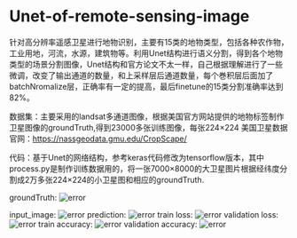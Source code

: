 # Unet-of-remote-sensing-image

  针对高分辨率遥感卫星进行地物识别，主要有15类的地物类型，包括各种农作物，工业用地，河流，水源，建筑物等。利用Unet结构进行语义分割，得到各个地物类型的场景分割图像，Unet结构和官方论文不太一样，自己根据理解进行了一些微调，改变了输出通道的数量，和上采样层后通道数量，每个巻积层后面加了batchNromalize层，正确率有一定的提高，最后finetune的15类分割准确率达到82%。
  
  数据集：主要采用的landsat多通道图像，根据美国官方网站提供的地物标签制作卫星图像的groundTruth,得到23000多张训练图像，每张224×224
美国卫星数据官网：https://nassgeodata.gmu.edu/CropScape/

  代码：基于Unet的网络结构，参考keras代码修改为tensorflow版本，其中process.py是制作训练数据用的，将一张7000×8000的大卫星图片根据经纬度分割成2万多张224×224的小卫星图和相应的groundTruth.


  groundTruth:
  ![error](https://github.com/cuilunan/Unet-of-remote-sensing-image/raw/master/result/groundTruth.png)
  
  input_image:
  ![error](https://github.com/cuilunan/Unet-of-remote-sensing-image/raw/master/result/input_image.png)
  prediction:
  ![error](https://github.com/cuilunan/Unet-of-remote-sensing-image/raw/master/result/prediction.png)
  train loss:
  ![error](https://github.com/cuilunan/Unet-of-remote-sensing-image/raw/master/result/loss_train.png)
  validation loss:
  ![error](https://github.com/cuilunan/Unet-of-remote-sensing-image/raw/master/result/loss_val.png)
  train accuracy:
  ![error](https://github.com/cuilunan/Unet-of-remote-sensing-image/raw/master/result/train_acc.png)
  validation accuracy:
  ![error](https://github.com/cuilunan/Unet-of-remote-sensing-image/raw/master/result/val_acc.png)



